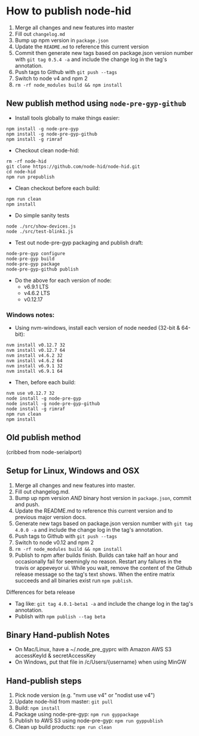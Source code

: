 How to publish node-hid
========================


1. Merge all changes and new features into master
2. Fill out `changelog.md`
3. Bump up npm version in `package.json`
4. Update the `README.md` to reference this current version
5. Commit then generate new tags based on package.json version number with `git tag 0.5.4 -a` and include the change log in the tag's annotation.
6. Push tags to Github with `git push --tags`
7. Switch to node v4 and npm 2
8. `rm -rf node_modules build && npm install`


## New publish method using `node-pre-gyp-github`
* Install tools globally to make things easier:
```
npm install -g node-pre-gyp
npm install -g node-pre-gyp-github
npm install -g rimraf
```
* Checkout clean node-hid:
```
rm -rf node-hid
git clone https://github.com/node-hid/node-hid.git
cd node-hid
npm run prepublish
```

* Clean checkout before each build:
```
npm run clean
npm install
```

* Do simple sanity tests
```
node ./src/show-devices.js
node ./src/test-blink1.js
```

* Test out node-pre-gyp packaging and publish draft:
```
node-pre-gyp configure
node-pre-gyp build
node-pre-gyp package
node-pre-gyp-github publish
```

* Do the above for each version of node:
  * v6.9.1 LTS
  * v4.6.2 LTS
  * v0.12.17


### Windows notes:
* Using nvm-windows, install each version of node needed (32-bit & 64-bit):
```
nvm install v0.12.7 32
nvm install v0.12.7 64
nvm install v4.6.2 32
nvm install v4.6.2 64
nvm install v6.9.1 32
nvm install v6.9.1 64
```

* Then, before each build:
```
nvm use v0.12.7 32
node install -g node-pre-gyp
node install -g node-pre-gyp-github
node install -g rimraf
npm run clean
npm install

```



## Old publish method

(cribbed from node-serialport)

## Setup for Linux, Windows and OSX

1. Merge all changes and new features into master.
2. Fill out changelog.md.
3. Bump up npm version *AND* binary host version in `package.json`, commit and push.
4. Update the README.md to reference this current version and to previous major version docs.
5. Generate new tags based on package.json version number with `git tag 4.0.0 -a` and include the change log in the tag's annotation.
6. Push tags to Github with `git push --tags`
7. Switch to node v0.12 and npm 2
8. `rm -rf node_modules build && npm install`
9. Publish to npm after builds finish. Builds can take half an hour and occasionally fail for seemingly no reason. Restart any failures in the travis or appeveyor ui. While you wait, remove the content of the Github release message so the tag's text shows. When the entire matrix succeeds and all binaries exist run `npm publish`.

Differences for beta release
* Tag like: `git tag 4.0.1-beta1 -a` and include the change log in the tag's annotation.
* Publish with `npm publish --tag beta`


## Binary Hand-publish Notes
* On Mac/Linux, have a ~/.node_pre_gyprc with Amazon AWS S3 accessKeyId & secretAccessKey
* On Windows, put that file in /c/Users/{username} when using MinGW

## Hand-publish steps
1. Pick node version (e.g. "nvm use v4" or "nodist use v4")
2. Update node-hid from master: `git pull`
3. Build: `npm install`
4. Package using node-pre-gyp: `npm run gyppackage`
5. Publish to AWS S3 using node-pre-gyp: `npm run gyppublish`
6. Clean up build products: `npm run clean`
